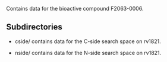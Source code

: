 Contains data for the bioactive compound F2063-0006.

## Subdirectories

- cside/ contains data for the C-side search space on rv1821.

- nside/ contains data for the N-side search space on rv1821.


